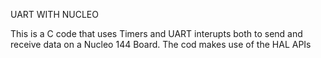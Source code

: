UART WITH NUCLEO

This is a C code that uses Timers and UART interupts both to send and receive data on a Nucleo 144 Board. The cod makes use of the HAL APIs

